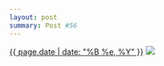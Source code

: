 ```yaml
---
layout: post
summary: Post #56
---
```


<p>
  <time><a href="/56">{{ page.date | date: "%B %e, %Y" }}</a></time>
  <a href="/56"><img src="{{ site.assets_url }}/56-640.jpg" srcset="{{ site.assets_url }}/56-1280.jpg 1280w, {{ site.assets_url }}/56-960.jpg 960w, {{ site.assets_url }}/56-640.jpg 640w, {{ site.assets_url }}/56-320.jpg 320w" sizes="(min-width: 700px) 50vw, calc(100vw - 2rem)" /></a>
</p>
